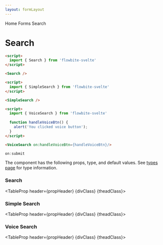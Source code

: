 ```yaml
---
layout: formLayout
---
```


<script>
  import Htwo from '../utils/Htwo.svelte'
  import ExampleDiv from '../utils/ExampleDiv.svelte'
  import TableProp from '../utils/TableProp.svelte'
  import TableDefaultRow from '../utils/TableDefaultRow.svelte'
  import { Search, SimpleSearch, VoiceSearch, Breadcrumb, BreadcrumbItem } from '$lib/index'
  import { Home } from 'svelte-heros'
  import searchComponentProps from '../props/Search.json'
  import simpleSearchComponentProps from '../props/SimpleSearch.json'
  import voiceSearchcomponentProps from '../props/VoiceSearch.json'

  let searchItems = searchComponentProps.props
  let simpleSearchItems = simpleSearchComponentProps.props
  let voiceSearchItems = voiceSearchcomponentProps.props

  let propHeader = ['Name', 'Type', 'Default']
  let divClass='w-full relative overflow-x-auto shadow-md sm:rounded-lg py-4'
  let theadClass ='text-xs text-gray-700 uppercase bg-gray-50 dark:bg-gray-700 dark:text-white'

  function handleVoiceBtn() {
    alert('You clicked voice button');
  }
</script>

<Breadcrumb>
  <BreadcrumbItem href="/" icon={Home} variation="solid">Home</BreadcrumbItem>
  <BreadcrumbItem href="/forms">Forms</BreadcrumbItem>
  <BreadcrumbItem>Search</BreadcrumbItem>
</Breadcrumb>

<h1 class="text-3xl w-full dark:text-white pt-8 pb-4">Search</h1>

<Htwo label="Default search" />

<ExampleDiv>
<Search />
</ExampleDiv>

```html
<script>
  import { Search } from 'flowbite-svelte'
</script>

<Search />
```

<Htwo label="Simple Search" />

<ExampleDiv>
<SimpleSearch />
</ExampleDiv>

```html
<script>
  import { SimpleSearch } from 'flowbite-svelte'
</script>

<SimpleSearch />
```

<Htwo label="Voice Search" />

<ExampleDiv>
<VoiceSearch on:handleVoiceBtn={handleVoiceBtn}/>
</ExampleDiv>

```html
<script>
  import { VoiceSearch } from 'flowbite-svelte'
  
  function handleVoiceBtn() {
    alert('You clicked voice button');
  }
</script>

<VoiceSearch on:handleVoiceBtn={handleVoiceBtn}/>
```

<Htwo label="Event handlers" />

```js
on:submit
```

<Htwo label="Props" />

<p>The component has the following props, type, and default values. See <a href="/pages/types">types 
 page</a> for type information.</p>

<h3>Search</h3>

<TableProp header={propHeader} {divClass} {theadClass}>
  <TableDefaultRow items={searchItems} rowState='hover' />
</TableProp>

<h3>Simple Search</h3>

<TableProp header={propHeader} {divClass} {theadClass}>
  <TableDefaultRow items={simpleSearchItems} rowState='hover' />
</TableProp>

<h3>Voice Search</h3>

<TableProp header={propHeader} {divClass} {theadClass}>
  <TableDefaultRow items={voiceSearchItems} rowState='hover' />
</TableProp>
